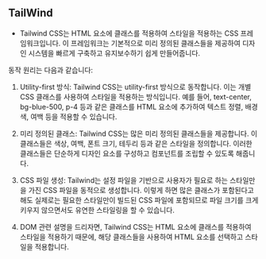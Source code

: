 ## TailWind

- Tailwind CSS는 HTML 요소에 클래스를 적용하여 스타일을 적용하는 CSS 프레임워크입니다. 이 프레임워크는 기본적으로 미리 정의된 클래스들을 제공하여 디자인 시스템을 빠르게 구축하고 유지보수하기 쉽게 만들어줍니다.

동작 원리는 다음과 같습니다:

1. Utility-first 방식: Tailwind CSS는 utility-first 방식으로 동작합니다. 이는 개별 CSS 클래스를 사용하여 스타일을 적용하는 방식입니다. 예를 들어, text-center, bg-blue-500, p-4 등과 같은 클래스를 HTML 요소에 추가하여 텍스트 정렬, 배경색, 여백 등을 적용할 수 있습니다.

2. 미리 정의된 클래스: Tailwind CSS는 많은 미리 정의된 클래스들을 제공합니다. 이 클래스들은 색상, 여백, 폰트 크기, 테두리 등과 같은 스타일을 정의합니다. 이러한 클래스들은 단순하게 디자인 요소를 구성하고 컴포넌트를 조립할 수 있도록 해줍니다.

3. CSS 파일 생성: Tailwind는 설정 파일을 기반으로 사용자가 필요로 하는 스타일만을 가진 CSS 파일을 동적으로 생성합니다. 이렇게 하면 많은 클래스가 포함된다고 해도 실제로는 필요한 스타일만이 빌드된 CSS 파일에 포함되므로 파일 크기를 크게 키우지 않으면서도 유연한 스타일링을 할 수 있습니다.

4. DOM 관련 설명을 드리자면, Tailwind CSS는 HTML 요소에 클래스를 적용하여 스타일을 적용하기 때문에, 해당 클래스들을 사용하여 HTML 요소를 선택하고 스타일을 적용합니다.
